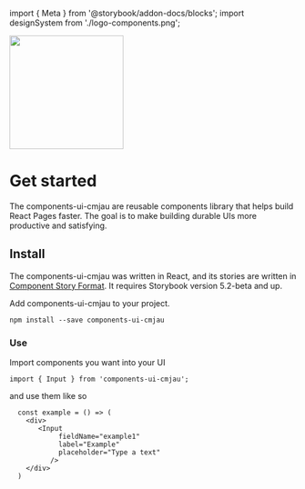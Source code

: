 import { Meta } from '@storybook/addon-docs/blocks';
import designSystem from './logo-components.png';

<Meta title="Intro" />

<img src={designSystem} height="200px" />

# Get started

The components-ui-cmjau are reusable components library that helps build React Pages faster. The goal is to make building durable UIs more productive and satisfying.

## Install

The components-ui-cmjau was written in React, and its stories are written in [Component Story Format](https://medium.com/storybookjs/component-story-format-66f4c32366df). It requires Storybook version 5.2-beta and up.

Add components-ui-cmjau to your project.

`npm install --save components-ui-cmjau`

### **Use**

Import components you want into your UI

`import { Input } from 'components-ui-cmjau';`

and use them like so

```
  const example = () => (
    <div>
       <Input
            fieldName="example1"
            label="Example"
            placeholder="Type a text"
          />
    </div>
  )
```
